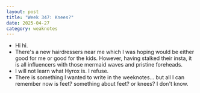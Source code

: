 ```yaml
---
layout: post
title: "Week 347: Knees?"
date: 2025-04-27
category: weaknotes
---
```

* Hi hi.
* There's a new hairdressers near me which I was hoping would be either good for me or good for the kids. However, having stalked their insta, it is all influencers with those mermaid waves and pristine foreheads.
* I will not learn what Hyrox is. I refuse.
* There is something I wanted to write in the weeknotes... but all I can remember now is feet? something about feet? or knees? I don't know.
